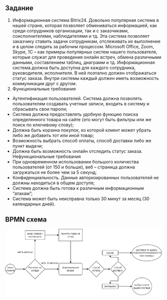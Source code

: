 ## Задание ##
1.	Информационная система Bitrix24. Довольно популярная система в нашей стране, которая позволяет обмениваться информацией, как среди сотрудников организации, так и с заказчиками, соисполнителями, наблюдателями и тд. Эта система позволяет заказчику ставить задачи сотрудникам, отслеживать их выполнение и в целом следить за рабочим процессом. 
Microsoft Office, Zoom, Skype, 1С – как примеры популярных систем нашего пользователя, которые служат для проведения онлайн встреч, обмена различными данными, составлением таблиц, диаграмм и тд.
Информационная система должна быть доступна для каждого сотрудника, руководителя, исполнителя. В ней поэтапно должен отображаться статус заказа. Внутри системы каждый должен иметь возможность коммуникации друг с другом. 
2.	Функциональные требования
- Аутентификация пользователей. Система должна позволять пользователям создавать учетные записи, входить в систему и сбрасывать свои пароли; 
- Система должна предоставлять удобную функцию поиска определенного товара на сайте (это могут быть фильтры или же поиск по ключевому слову); 
- Должна быть корзина покупок, из которой клиент может убрать либо же добавить тот или иной товар; 
- Возможность выбрать способ оплаты, способ доставки либо же пункт выдачи;
- Должна быть возможность онлайн отследить статус заказа.
Нефункциональные требования
- При одновременном использовании большого количества пользователей (от 150 и больше), веб – страница должна загружаться не более чем за 5 секунд;
- Конфиденциальность. Данные авторизированных пользователей не должны находиться в общем доступе; 
- Система должна быть готова к различным информационным “атакам”; 
- Система может быть неисправна только 30 минут за месяц (30 календарных дней).
## BPMN схема ##
![Diagram](https://github.com/pahan161/test/blob/main/bpmn.drawio.png)

